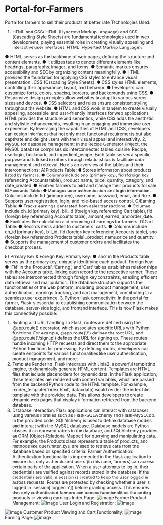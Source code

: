 # Portal-for-Farmers
Portal for farmers to sell their products at better rate
Technologies Used:
1.	HTML and CSS:
HTML (Hypertext Markup Language) and CSS (Cascading Style Sheets) are fundamental technologies used in web development, playing essential roles in creating visually appealing and interactive user interfaces.
HTML (Hypertext Markup Language):
 
●        HTML serves as the backbone of web pages, defining the structure and content elements.
●        It utilizes tags to denote different elements like headings, paragraphs, images, and forms.
●        Semantic markup ensures accessibility and SEO by organizing content meaningfully.
●        HTML provides the foundation for applying CSS styles to enhance visual presentation..
CSS (Cascading Style Sheets):
●        CSS styles HTML elements, controlling their appearance, layout, and behavior.
●        Developers can customize fonts, colors, spacing, borders, and backgrounds using CSS.
●        Responsive design principles allow websites to adapt to various screen sizes and devices.
●        CSS selectors and rules ensure consistent styling throughout the website.
●        HTML and CSS work in tandem to create visually appealing, accessible, and user-friendly interfaces for web applications. HTML provides the structure and semantics, while CSS adds the aesthetic and stylistic enhancements, resulting in an engaging and immersive user experience. By leveraging the capabilities of HTML and CSS, developers can design interfaces that not only meet functional requirements but also captivate and delight users with their visual appeal and interactivity.
2.	MySQL for database management:
In the Recipe Generator Project, the MySQL database comprises six interconnected tables: cuisine, Recipe, userlogin, bookmark, and ingredient_recipe. Each table serves a specific purpose and is linked to others through relationships to facilitate data management and retrieval. Here's an overview of the tables and their interconnections:
A)Products Table:
●        Stores information about products listed by farmers.
●        Columns include sno (primary key), fid (foreign key referencing Accounts table), product_name, price, quantity, category, and date_created.
●        Enables farmers to add and manage their products for sale.
B)Accounts Table:
●        Manages user authentication and login information. Columns include fid (primary key), username, password, email, and Role.
●        Supports user registration, login, and role-based access control.
 C)Earning Table:
●        Tracks earnings generated from sales transactions.
●        Columns include ch_id (primary key), bill_id (foreign key referencing Cart table), fid (foreign key referencing Accounts table), amount_earned, and order_date.
●        Facilitates the calculation and recording of earnings for farmers.
D)Cart Table:
●        Records items added to customers' carts.
●        Columns include ch_id (primary key), bill_id, fid (foreign key referencing Accounts table), sno (foreign key referencing Products table),,product_name,price and quantity.
●        Supports the management of customer orders and facilitates the checkout process.
 
E) Primary Key & Foreign Key:
Primary Key:
●        ‘sno’ in the Products table serves as the primary key, uniquely identifying each product.
Foreign Key:
●        ‘Fid’ in the ‘Products’, ‘Earning’, and ‘Cart’ tables establishes relationships with the Accounts table, linking each record to the respective farmer.
These tables are interconnected through foreign key constraints, enabling efficient data retrieval and manipulation. The database structure supports the functionalities of the web platform, including product management, user authentication, earnings tracking, and cart management, contributing to a seamless user experience.
3.	Python flask connectivity:
In the portal for farmer, Flask is essential to establishing communication between the database, server-side logic, and frontend interface. This is how Flask makes this connectivity possible:
1.	Routing and URL handling: In Flask, routes are defined using the @app.route() decorator, which associates specific URLs with Python functions. For example, @app.route('/') defines the root URL, and @app.route('/signup') defines the URL for signing up. These routes handle incoming HTTP requests and direct them to the appropriate Python functions for processing. By defining routes, developers can create endpoints for various functionalities like user authentication, product management, and more.
2.	Template Rendering: Flask integrates with Jinja2, a powerful templating engine, to dynamically generate HTML content. Templates are HTML files that include placeholders for dynamic data. In the Flask application, these templates are rendered with context variables, which are passed from the backend Python code to the HTML template. For example, render_template('index.html', data=data) would render the index.html template with the provided data. This allows developers to create dynamic web pages that display information retrieved from the backend database.
3.	Database Interaction: Flask applications can interact with databases using various libraries such as Flask-SQLAlchemy and Flask-MySQLdb. In the provided code, SQLAlchemy is used to define database models and interact with the MySQL database. Database models are Python classes that represent tables in the database, and SQLAlchemy provides an ORM (Object-Relational Mapper) for querying and manipulating data. For example, the Products class represents a table of products, and methods like query.filter_by() are used to retrieve data from the database based on specified criteria.
Farmer Authentication: Authentication functionality is implemented in the Flask application to ensure that only authenticated users (in this case, farmers) can access certain parts of the application. When a user attempts to log in, their credentials are verified against records stored in the database. If the credentials are valid, a session is created to keep the user logged in across requests. Routes are protected by checking whether a user is logged in (session['loggedin']) before granting access. This ensures that only authenticated farmers can access functionalities like adding products or viewing earnings
Index Page:
![image](https://github.com/user-attachments/assets/6b00af03-2912-46e4-a1c4-a0d367c398fd)
Farmer Product Management:
![image](https://github.com/user-attachments/assets/5e8311f1-d7da-46c0-833b-dd83da2535bd)
User Login and Registration:
![image](https://github.com/user-attachments/assets/68fb6d46-fdff-4bf4-af4c-55c73babe413)

![image](https://github.com/user-attachments/assets/2ac39b0f-b4a1-4c72-991e-cb00149fd7b9)
Customer Product Viewing and Cart Functionality:
![image](https://github.com/user-attachments/assets/def99c2c-51de-4c77-982e-aa1359b14e08)
Earning Page:
![image](https://github.com/user-attachments/assets/8fa498b8-b2d6-405b-af44-289fe919c1c1)





